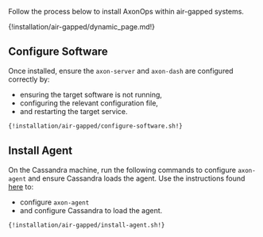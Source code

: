 Follow the process below to install AxonOps within air-gapped systems.

{!installation/air-gapped/dynamic_page.md!}

## Configure Software

Once installed, ensure the `axon-server` and `axon-dash` are configured
correctly by:

* ensuring the target software is not running,
* configuring the relevant
configuration file,
* and restarting the target service.

```bash
{!installation/air-gapped/configure-software.sh!}
```

## Install Agent

On the Cassandra machine, run the following commands to configure `axon-agent` and
ensure Cassandra loads the agent. Use the instructions found [here](../agent/install.md)
to:

* configure `axon-agent`
* and configure Cassandra to load the agent.

```bash
{!installation/air-gapped/install-agent.sh!}
```